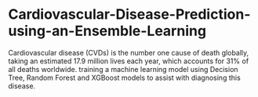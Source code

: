 # Cardiovascular-Disease-Prediction-using-an-Ensemble-Learning
Cardiovascular disease (CVDs) is the number one cause of death globally, taking an estimated 17.9 million lives each year, which accounts for 31% of all deaths worldwide. training a machine learning model using Decision Tree, Random Forest and XGBoost models to assist with diagnosing this disease.

